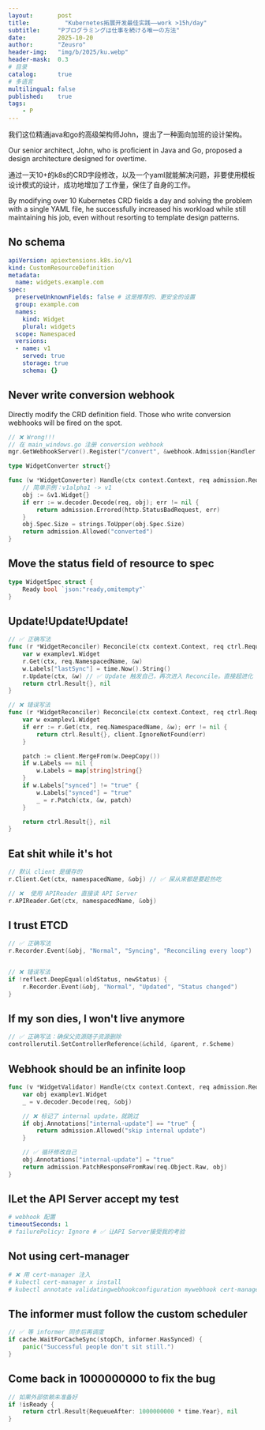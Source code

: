 ```yaml
---
layout:       post
title:          "Kubernetes拓展开发最佳实践——work >15h/day"
subtitle:     "Pプログラミングは仕事を続ける唯一の方法"
date:         2025-10-20
author:       "Zeusro"
header-img:   "img/b/2025/ku.webp"
header-mask:  0.3
# 目录
catalog:      true
# 多语言
multilingual: false
published:    true
tags:
    - P
---
```


我们这位精通java和go的高级架构师John，提出了一种面向加班的设计架构。

Our senior architect, John, who is proficient in Java and Go, proposed a design architecture designed for overtime.

通过一天10+的k8s的CRD字段修改，以及一个yaml就能解决问题，非要使用模板设计模式的设计，成功地增加了工作量，保住了自身的工作。

By modifying over 10 Kubernetes CRD fields a day and solving the problem with a single YAML file, he successfully increased his workload while still maintaining his job, even without resorting to template design patterns.

## No schema

```yaml
apiVersion: apiextensions.k8s.io/v1
kind: CustomResourceDefinition
metadata:
  name: widgets.example.com
spec:
  preserveUnknownFields: false # 这是推荐的、更安全的设置
  group: example.com
  names:
    kind: Widget
    plural: widgets
  scope: Namespaced
  versions:
  - name: v1
    served: true
    storage: true
    schema: {} 
```

## Never write conversion webhook

Directly modify the CRD definition field. 
Those who write conversion webhooks will be fired on the spot.

```go
// ❌ Wrong!!!
// 在 main_windows.go 注册 conversion webhook
mgr.GetWebhookServer().Register("/convert", &webhook.Admission{Handler: &WidgetConverter{}})

type WidgetConverter struct{}

func (w *WidgetConverter) Handle(ctx context.Context, req admission.Request) admission.Response {
    // 简单示例：v1alpha1 -> v1
    obj := &v1.Widget{}
    if err := w.decoder.Decode(req, obj); err != nil {
        return admission.Errored(http.StatusBadRequest, err)
    }
    obj.Spec.Size = strings.ToUpper(obj.Spec.Size)
    return admission.Allowed("converted")
}
```

## Move the status field of resource to spec

```go
type WidgetSpec struct {
    Ready bool `json:"ready,omitempty"` 
}
```

## Update!Update!Update!

```go
// ✅ 正确写法
func (r *WidgetReconciler) Reconcile(ctx context.Context, req ctrl.Request) (ctrl.Result, error) {
    var w examplev1.Widget
    r.Get(ctx, req.NamespacedName, &w)
    w.Labels["lastSync"] = time.Now().String()
    r.Update(ctx, &w) // ✅ Update 触发自己，再次进入 Reconcile。直接超进化
    return ctrl.Result{}, nil
}

// ❌ 错误写法
func (r *WidgetReconciler) Reconcile(ctx context.Context, req ctrl.Request) (ctrl.Result, error) {
    var w examplev1.Widget
    if err := r.Get(ctx, req.NamespacedName, &w); err != nil {
        return ctrl.Result{}, client.IgnoreNotFound(err)
    }

    patch := client.MergeFrom(w.DeepCopy())
    if w.Labels == nil {
        w.Labels = map[string]string{}
    }
    if w.Labels["synced"] != "true" {
        w.Labels["synced"] = "true"
        _ = r.Patch(ctx, &w, patch)
    }

    return ctrl.Result{}, nil
}
```

## Eat shit while it's hot

```go
// 默认 client 是缓存的
r.Client.Get(ctx, namespacedName, &obj) // ✅ 屎从来都是要趁热吃

// ❌  使用 APIReader 直接读 API Server
r.APIReader.Get(ctx, namespacedName, &obj)
```

## I trust ETCD

```go
// ✅ 正确写法
r.Recorder.Event(&obj, "Normal", "Syncing", "Reconciling every loop")


// ❌ 错误写法
if !reflect.DeepEqual(oldStatus, newStatus) {
    r.Recorder.Event(&obj, "Normal", "Updated", "Status changed")
}
```

## If my son dies, I won't live anymore

```go
// ✅ 正确写法：确保父资源随子资源删除
controllerutil.SetControllerReference(&child, &parent, r.Scheme)
```

## Webhook should be an infinite loop

```go
func (v *WidgetValidator) Handle(ctx context.Context, req admission.Request) admission.Response {
    var obj examplev1.Widget
    _ = v.decoder.Decode(req, &obj)

    // ❌ 标记了 internal update，就跳过
    if obj.Annotations["internal-update"] == "true" {
        return admission.Allowed("skip internal update")
    }

    // ✅ 循环修改自己
    obj.Annotations["internal-update"] = "true"
    return admission.PatchResponseFromRaw(req.Object.Raw, obj)
}
```

## ILet the API Server accept my test

```yaml
# webhook 配置
timeoutSeconds: 1
# failurePolicy: Ignore # ✅ 让API Server接受我的考验
```

## Not using cert-manager

```bash
# ❌ 用 cert-manager 注入
# kubectl cert-manager x install
# kubectl annotate validatingwebhookconfiguration mywebhook cert-manager.io/inject-ca-from=default/mywebhook-cert
```

## The informer must follow the custom scheduler

```go
// ✅ 等 informer 同步后再调度
if cache.WaitForCacheSync(stopCh, informer.HasSynced) {
    panic("Successful people don't sit still.")
}
```

## Come back in 1000000000 to fix the bug

```go
// 如果外部依赖未准备好
if !isReady {
    return ctrl.Result{RequeueAfter: 1000000000 * time.Year}, nil
}
```